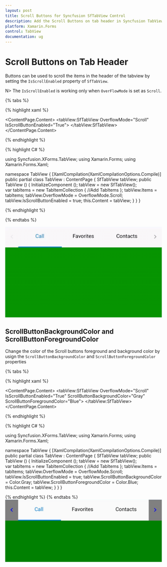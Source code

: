 ```yaml
---
layout: post
title: Scroll Buttons for Syncfusion SfTabView Control
description: Add the Scroll Buttons on tab header in Syncfusion TabView control for Xamarin.Forms platform
platform: Xamarin.Forms
control: TabView
documentation: ug
---
```


# Scroll Buttons on Tab Header

Buttons can be used to scroll the items in the header of the tabview by setting the `IsScrollEnabled` property of `SfTabView`.

N> The `IsScrollEnabled` is working only when `OverFlowMode` is set as `Scroll`.

{% tabs %}

{% highlight xaml %}

<ContentPage xmlns="http://xamarin.com/schemas/2014/forms"
             xmlns:x="http://schemas.microsoft.com/winfx/2009/xaml"
             xmlns:tabView="clr-namespace:Syncfusion.XForms.TabView;assembly=Syncfusion.SfTabView.XForms"
             x:Class="TabView.TabView">
    <ContentPage.Content>
       <tabView:SfTabView OverflowMode="Scroll" 
                          IsScrollButtonEnabled="True">
                <!--Add TabItems-->
            </tabView:SfTabView>
    </ContentPage.Content>
</ContentPage>
			
{% endhighlight %}

{% highlight C# %}

using Syncfusion.XForms.TabView;
using Xamarin.Forms;
using Xamarin.Forms.Xaml;

namespace TabView
{
    [XamlCompilation(XamlCompilationOptions.Compile)]
	public partial class TabView : ContentPage
	{
        SfTabView tabView;
		public TabView ()
		{
			InitializeComponent ();
            tabView = new SfTabView();        
            var tabItems = new TabItemCollection
            {
               //Add TabItems
            };
            tabView.Items = tabItems;
            tabView.OverflowMode = OverflowMode.Scroll;
            tabView.IsScrollButtonEnabled = true;
            this.Content = tabView;
		}
	}
}
			
{% endhighlight %}

{% endtabs %}

![Scroll Button Header](images/ScrollButton-Header/TabViewScroll.gif)

## ScrollButtonBackgroundColor and ScrollButtonForegroundColor

Change the color of the Scroll buttons foreground and background color by usign the `ScrollButtonBackgroundColor` and `ScrollButtonForegroundColor` properties

{% tabs %}

{% highlight xaml %}

<ContentPage xmlns="http://xamarin.com/schemas/2014/forms"
             xmlns:x="http://schemas.microsoft.com/winfx/2009/xaml"
             xmlns:tabView="clr-namespace:Syncfusion.XForms.TabView;assembly=Syncfusion.SfTabView.XForms"
             x:Class="TabView.TabView">
    <ContentPage.Content>
       <tabView:SfTabView OverflowMode="Scroll"   
                          IsScrollButtonEnabled="True"
                          ScrollButtonBackgroundColor="Gray" ScrollButtonForegroundColor="Blue">
                <!--Add TabItems-->
            </tabView:SfTabView>
    </ContentPage.Content>
</ContentPage>

{% endhighlight %}

{% highlight C# %}

using Syncfusion.XForms.TabView;
using Xamarin.Forms;
using Xamarin.Forms.Xaml;

namespace TabView
{
    [XamlCompilation(XamlCompilationOptions.Compile)]
	public partial class TabView : ContentPage
	{
        SfTabView tabView;
		public TabView ()
		{
			InitializeComponent ();
            tabView = new SfTabView();        
            var tabItems = new TabItemCollection
            {
               //Add TabItems
            };
            tabView.Items = tabItems;
            tabView.OverflowMode = OverflowMode.Scroll;
            tabView.IsScrollButtonEnabled = true;
            tabView.ScrollButtonBackgroundColor = Color.Gray;
            tabView.ScrollButtonForegroundColor = Color.Blue;
            this.Content = tabView;
		}
	}
}
	
{% endhighlight %}
{% endtabs %}
![ScrollButtonBackground-ScrollButtonForeground](images/ScrollButton-Header/ScrollButtonBackground-ScrollButtonForeground.jpg)

